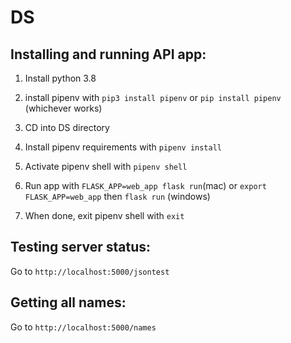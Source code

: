 # DS

## Installing and running API app:

1) Install python 3.8

2) install pipenv with ```pip3 install pipenv``` or ```pip install pipenv``` (whichever works)

3) CD into DS directory

4) Install pipenv requirements with ```pipenv install```

5) Activate pipenv shell with ```pipenv shell```

6) Run app with ```FLASK_APP=web_app flask run```(mac) or ```export FLASK_APP=web_app``` then ```flask run``` (windows)

7) When done, exit pipenv shell with ```exit```

## Testing server status:

Go to ```http://localhost:5000/jsontest```

## Getting all names:

Go to ```http://localhost:5000/names```
